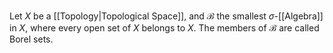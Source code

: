 Let $X$ be a [[Topology|Topological Space]], and $\mathcal{B}$ the smallest $\sigma$-[[Algebra]] in $X$, where every open set of $X$ belongs to $X$. The members of $\mathcal{B}$ are called Borel sets.